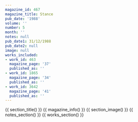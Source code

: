 ```yaml
---
magazine_id: 467
magazine_title: Stance
pub_date: '1988'
volume: ''
number: 5
month: ''
notes: null
pub_date1: 31/12/1988
pub_date2: null
image: null
works_included:
- work_id: 463
  magazine_page: '37'
  published_as: ''
- work_id: 1865
  magazine_page: '34'
  published_as: ''
- work_id: 3642
  magazine_page: '41'
  published_as: ''
---
```


{{ section_title() }}
{{ magazine_info() }}
{{ section_image() }}
{{ notes_section() }}
{{ works_section() }}
